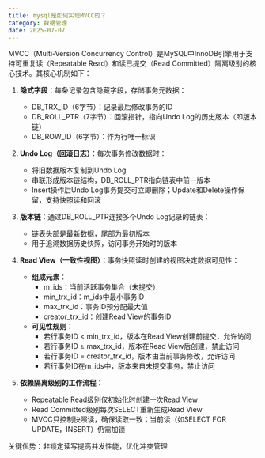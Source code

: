 ```yaml
---
title: mysql是如何实现MVCC的？
category: 数据管理
date: 2025-07-07
---
```

MVCC（Multi-Version Concurrency Control）是MySQL中InnoDB引擎用于支持可重复读（Repeatable Read）和读已提交（Read Committed）隔离级别的核心技术。其核心机制如下：

1. **隐式字段**：每条记录包含隐藏字段，存储事务元数据：
   - DB_TRX_ID（6字节）：记录最后修改事务的ID
   - DB_ROLL_PTR（7字节）：回滚指针，指向Undo Log的历史版本（即版本链）
   - DB_ROW_ID（6字节）：作为行唯一标识

2. **Undo Log（回滚日志）**：每次事务修改数据时：
   - 将旧数据版本复制到Undo Log
   - 串联形成版本链结构，DB_ROLL_PTR指向链表中前一版本
   - Insert操作后Undo Log事务提交可立即删除；Update和Delete操作保留，支持快照读和回滚

3. **版本链**：通过DB_ROLL_PTR连接多个Undo Log记录的链表：
   - 链表头部是最新数据，尾部为最初版本
   - 用于追溯数据历史快照，访问事务开始时的版本

4. **Read View（一致性视图）**：事务快照读时创建的视图决定数据可见性：
   - **组成元素**：
     - m_ids：当前活跃事务集合（未提交）
     - min_trx_id：m_ids中最小事务ID
     - max_trx_id：事务ID预分配最大值
     - creator_trx_id：创建Read View的事务ID
   - **可见性规则**：
     - 若行事务ID < min_trx_id，版本在Read View创建前提交，允许访问
     - 若行事务ID ≥ max_trx_id，版本在Read View后创建，禁止访问
     - 若行事务ID = creator_trx_id，版本由当前事务修改，允许访问
     - 若行事务ID在m_ids中，版本来自未提交事务，禁止访问

5. **依赖隔离级别的工作流程**：
   - Repeatable Read级别仅初始化时创建一次Read View
   - Read Committed级别每次SELECT重新生成Read View
   - MVCC只控制快照读，确保读取一致；当前读（如SELECT FOR UPDATE，INSERT）仍需加锁

关键优势：非锁定读写提高并发性能，优化冲突管理
